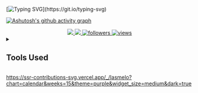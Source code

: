 [![Typing SVG](https://readme-typing-svg.herokuapp.com/?color=6a0dad&size=35&center=true&vCenter=true&width=1000&lines=+I'm+Iasmym+Melo!;Welcome+To+My+Github!;Let's+Explore+Tech+Together!)](https://git.io/typing-svg)


[![Ashutosh's github activity graph](https://github-readme-activity-graph.vercel.app/graph?username=Iasmelo&bg_color=0d1117&color=ffffff&line=7000a3&point=7000a3&area=true&hide_border=true)](https://github.com/ashutosh00710/github-readme-activity-graph)

<div align="center"> 
  <a href="mailto:meloiasmym@outlook.com">
    <img src="https://img.shields.io/badge/-Outlook-8A2BE2?style=for-the-badge&logo=microsoft-outlook&logoColor=white" />
  </a>
  <a href="https://www.linkedin.com/in/iasmymmelo/" target="_blank">
    <img src="https://img.shields.io/badge/-LinkedIn-8A2BE2?style=for-the-badge&logo=linkedin&logoColor=white" />
  </a>
  <a href="https://github.com/Iasmelo?tab=followers">
    <img alt="followers" title="Follow me on Github" src="https://custom-icon-badges.demolab.com/github/followers/Iasmelo?color=8A2BE2&labelColor=8A2BE2&style=for-the-badge&logo=person-add&label=Follow&logoColor=white"/>
  </a>
  <a href="https://github.com/Iasmelo">
    <img alt="views" title="GitHub profile views" src="https://img.shields.io/badge/Views-5-8A2BE2?style=for-the-badge&labelColor=8A2BE2&color=8A2BE2&logo=eye&logoColor=white"/>
  </a>
</div>

<details> 
  <summary><h2>Tools Used</h2></summary>

  <h3>* Programming and Markup Languages</h3>

  <p>
      <a href="#"><img alt="CSS" src="https://img.shields.io/badge/CSS-6A0DAD.svg?logo=css3&logoColor=white"></a>
      <a href="#"><img alt="HTML" src="https://img.shields.io/badge/HTML-6A0DAD.svg?logo=html5&logoColor=white"></a>
      <a href="#"><img alt="Java" src="https://custom-icon-badges.demolab.com/badge/Java-6A0DAD.svg?logo=java&logoColor=white"></a>
      <a href="#"><img alt="JavaScript" src="https://img.shields.io/badge/JavaScript-6A0DAD.svg?logo=javascript&logoColor=white"></a>
      <a href="#"><img alt="Node.js" src="https://img.shields.io/badge/Node.js-6A0DAD.svg?logo=node.js&logoColor=white"></a>
      <a href="#"><img alt="Python" src="https://img.shields.io/badge/Python-6A0DAD.svg?logo=python&logoColor=white"></a>
      <a href="#"><img alt="SQL" src="https://custom-icon-badges.demolab.com/badge/SQL-6A0DAD.svg?logo=database&logoColor=white"></a>
  </p>

  <h3>* Frameworks and Libraries</h3>

  <p>
      <a href="#"><img alt="Bootstrap" src="https://img.shields.io/badge/Bootstrap-6A0DAD.svg?logo=bootstrap&logoColor=white"></a>
      <a href="#"><img alt="Vite" src="https://img.shields.io/badge/Vite-6A0DAD.svg?logo=vite&logoColor=white"></a>
      <a href="#"><img alt="React" src="https://img.shields.io/badge/React-6A0DAD.svg?logo=react&logoColor=white"></a>
      <a href="#"><img alt="Tailwind" src="https://custom-icon-badges.demolab.com/badge/Tailwind-6A0DAD.svg?logo=tailwind-css&logoColor=white"></a>
  </p>

  <h3>* Databases and Cloud Hosting</h3>

  <p>
      <a href="#"><img alt="GitHub Pages" src="https://img.shields.io/badge/GitHub%20Pages-6A0DAD.svg?logo=github&logoColor=white"></a>
      <a href="#"><img alt="MySQL" src="https://img.shields.io/badge/MySQL-6A0DAD.svg?logo=mysql&logoColor=white"></a>
      <a href="#"><img alt="Vercel" src="https://img.shields.io/badge/Vercel-6A0DAD.svg?logo=vercel&logoColor=white"></a>
  </p>

  <h3>* Software and Tools</h3>

  <p>
      <a href="#"><img alt="Adobe" src="https://img.shields.io/badge/Adobe-6A0DAD.svg?logo=adobe&logoColor=white"></a>
      <a href="#"><img alt="Discord" src="https://img.shields.io/badge/Discord-6A0DAD.svg?logo=discord&logoColor=white"></a>
      <a href="#"><img alt="Git" src="https://img.shields.io/badge/Git-6A0DAD.svg?logo=git&logoColor=white"></a>
      <a href="#"><img alt="GitHub Desktop" src="https://img.shields.io/badge/GitHub%20Desktop-6A0DAD.svg?logo=github&logoColor=white"></a>
      <a href="#"><img alt="Google Sheets" src="https://img.shields.io/badge/Sheets-6A0DAD.svg?logo=google-sheets&logoColor=white"></a>
      <a href="#"><img alt="Visual Studio Code" src="https://img.shields.io/badge/Visual%20Studio%20Code-6A0DAD.svg?logo=visual-studio-code&logoColor=white"></a>
  </p>
</details>

https://ssr-contributions-svg.vercel.app/_/Iasmelo?chart=calendar&weeks=15&theme=purple&widget_size=medium&dark=true


